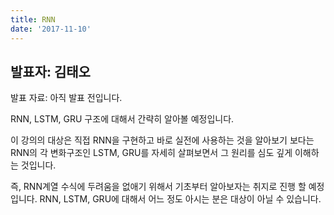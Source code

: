 ```yaml
---
title: RNN
date: '2017-11-10'
---
```


## 발표자: 김태오

발표 자료: 아직 발표 전입니다.

RNN, LSTM, GRU 구조에 대해서 간략히 알아볼 예정입니다.

이 강의의 대상은 직접 RNN을 구현하고 바로 실전에 사용하는 것을 알아보기 보다는 RNN의 각 변화구조인 LSTM, GRU를 자세히 살펴보면서 그 원리를 심도 깊게 이해하는 것입니다.

즉, RNN계열 수식에 두려움을 없애기 위해서 기초부터 알아보자는 취지로 진행 할 예정입니다. RNN, LSTM, GRU에 대해서 어느 정도 아시는 분은 대상이 아닐 수 있습니다.
